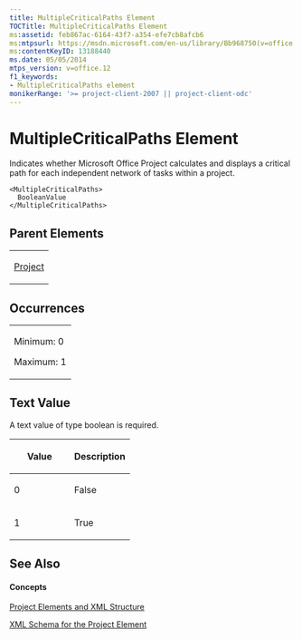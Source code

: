```yaml
---
title: MultipleCriticalPaths Element
TOCTitle: MultipleCriticalPaths Element
ms:assetid: feb867ac-6164-43f7-a354-efe7cb8afcb6
ms:mtpsurl: https://msdn.microsoft.com/en-us/library/Bb968750(v=office.12)
ms:contentKeyID: 13188440
ms.date: 05/05/2014
mtps_version: v=office.12
f1_keywords:
- MultipleCriticalPaths element
monikerRange: '>= project-client-2007 || project-client-odc'
---
```


# MultipleCriticalPaths Element




Indicates whether Microsoft Office Project calculates and displays a critical path for each independent network of tasks within a project.

    <MultipleCriticalPaths>
      BooleanValue
    </MultipleCriticalPaths>

## Parent Elements

<table>
<colgroup>
<col style="width: 100%" />
</colgroup>
<tbody>
<tr class="odd">
<td><p><a href="bb968701(v=office.12).md">Project</a></p></td>
</tr>
</tbody>
</table>

## Occurrences

<table>
<colgroup>
<col style="width: 100%" />
</colgroup>
<tbody>
<tr class="odd">
<td><p>Minimum: 0</p>
<p>Maximum: 1</p></td>
</tr>
</tbody>
</table>

## Text Value

A text value of type boolean is required.

<table>
<colgroup>
<col style="width: 50%" />
<col style="width: 50%" />
</colgroup>
<thead>
<tr class="header">
<th><p>Value</p></th>
<th><p>Description</p></th>
</tr>
</thead>
<tbody>
<tr class="odd">
<td><p>0</p></td>
<td><p>False</p></td>
</tr>
<tr class="even">
<td><p>1</p></td>
<td><p>True</p></td>
</tr>
</tbody>
</table>

## See Also

#### Concepts

[Project Elements and XML Structure](project-elements-and-xml-structure.md)

[XML Schema for the Project Element](xml-schema-for-the-project-element.md)


